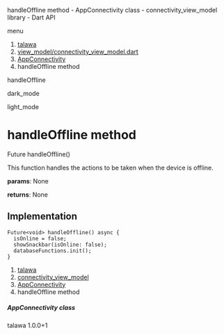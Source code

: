 




handleOffline method - AppConnectivity class - connectivity\_view\_model library - Dart API







menu

1. [talawa](../../index.html)
2. [view\_model/connectivity\_view\_model.dart](../../view_model_connectivity_view_model/view_model_connectivity_view_model-library.html)
3. [AppConnectivity](../../view_model_connectivity_view_model/AppConnectivity-class.html)
4. handleOffline method

handleOffline


dark\_mode

light\_mode




# handleOffline method


Future<void>
handleOffline()

This function handles the actions to be taken when the device is offline.

**params**:
None

**returns**:
None


## Implementation

```
Future<void> handleOffline() async {
  isOnline = false;
  showSnackbar(isOnline: false);
  databaseFunctions.init();
}
```

 


1. [talawa](../../index.html)
2. [connectivity\_view\_model](../../view_model_connectivity_view_model/view_model_connectivity_view_model-library.html)
3. [AppConnectivity](../../view_model_connectivity_view_model/AppConnectivity-class.html)
4. handleOffline method

##### AppConnectivity class





talawa
1.0.0+1






